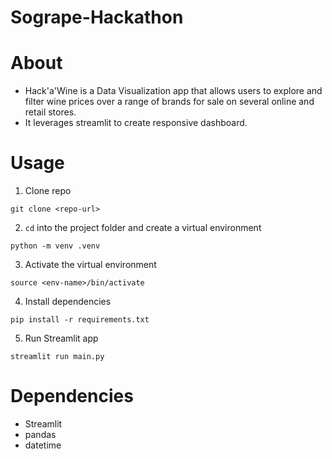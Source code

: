 # Sogrape-Hackathon

# About

- Hack'a'Wine is a Data Visualization app that allows users to explore and filter wine prices over a range of brands for sale on several online and retail stores.
- It leverages streamlit to create responsive dashboard.

# Usage

1. Clone repo
```
git clone <repo-url>
```

2. `cd` into the project folder and create a virtual environment
```
python -m venv .venv
```

3. Activate the virtual environment
```
source <env-name>/bin/activate
```

4. Install dependencies
```
pip install -r requirements.txt
```

5. Run Streamlit app
```
streamlit run main.py
```

# Dependencies

- Streamlit
- pandas
- datetime


